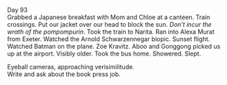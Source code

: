 Day 93  
Grabbed a Japanese breakfast with Mom and Chloe at a canteen. Train crossings. Put our jacket over our head to block the sun. *Don’t incur the wrath of the pompompurin*. Took the train to Narita. Ran into Alexa Murat from Exeter. Watched the Arnold Schwarzennegar biopic. Sunset flight. Watched Batman on the plane. Zoe Kravitz. Aboo and Gonggong picked us up at the airport. Visibly older. Took the bus home. Showered. Slept. 

Eyeball cameras, approaching verisimilitude.   
Write and ask about the book press job.

